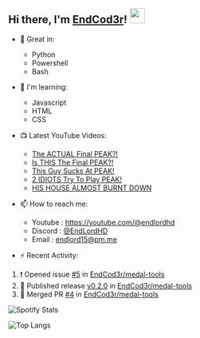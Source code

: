 ## Hi there, I'm [EndCod3r](https://youtube.com/@endlordhd)! <img src='https://github.com/EndCod3r/endlord15/blob/main/wave.gif?raw=true](https://github.com/Endlord15/endlord15/blob/38bca1b569f19b03a6cf246c35db5f7e2f331cc5/wave.gif' width=30>

- 🦾 Great in:
  - Python
  - Powershell
  - Bash

- 🌱 I'm learning:
  - Javascript
  - HTML
  - CSS

- 📺 Latest YouTube Videos:<!-- YOUTUBE:START -->
  - [The ACTUAL Final PEAK?!](https://www.youtube.com/watch?v=hl_6YAxtzaY)
  - [Is THIS The Final PEAK?!](https://www.youtube.com/watch?v=cII4mHzVd2E)
  - [This Guy Sucks At PEAK!](https://www.youtube.com/watch?v=y6SSdFAwyD4)
  - [2 IDIOTS Try To Play PEAK!](https://www.youtube.com/watch?v=pPJ1CnynTGM)
  - [HIS HOUSE ALMOST BURNT DOWN](https://www.youtube.com/watch?v=I5_XpA6ig0k)<!-- YOUTUBE:END -->


- 📫 How to reach me:
  - Youtube : <https://youtube.com/@endlordhd>
  - Discord : [@EndLordHD](https://discord.com/users/725204289022066688)
  - Email : endlord15@pm.me

 - ⚡️ Recent Activity:
<!--START_SECTION:activity-->
1. ❗ Opened issue [#5](https://github.com/EndCod3r/medal-tools/issues/5) in [EndCod3r/medal-tools](https://github.com/EndCod3r/medal-tools)
2. 🚀 Published release [v0.2.0](https://github.com/EndCod3r/medal-tools/releases/tag/v0.2.0) in [EndCod3r/medal-tools](https://github.com/EndCod3r/medal-tools)
3. 🎉 Merged PR [#4](https://github.com/EndCod3r/medal-tools/pull/4) in [EndCod3r/medal-tools](https://github.com/EndCod3r/medal-tools)
<!--END_SECTION:activity-->

  ![Spotify Stats](https://data-card-for-spotify.herokuapp.com/api/card?user_id=suam0fflauriliekh7cypfjzp)

  ![Top Langs](https://github-readme-stats-endlord15.vercel.app/api/top-langs/?username=endcod3r&layout=compact&theme=transparent)
